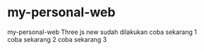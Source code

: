 # my-personal-web
my-personal-web
Three js new
sudah dilakukan
coba sekarang 1
<br>
coba sekarang 2
coba sekarang 3
